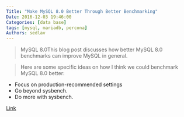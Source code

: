 ```yaml
---
Title: "Make MySQL 8.0 Better Through Better Benchmarking"
Date: 2016-12-03 19:46:00
Categories: [data base]
tags: [mysql, mariadb, percona]
Authors: sedlav
---
```


> MySQL 8.0This blog post discusses how better MySQL 8.0 benchmarks can improve MySQL in general.

> Here are some specific ideas on how I think we could benchmark MySQL 8.0 better:

* Focus on production-recommended settings
* Go beyond sysbench.
* Do more with sysbench.

[Link](https://www.percona.com/blog/2016/12/02/make-mysql-8-0-better-better-benchmarking/)
